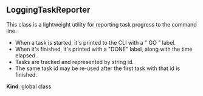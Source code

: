 <a name="LoggingTaskReporter"></a>

## LoggingTaskReporter
This class is a lightweight utility for reporting task progress to the
command line.

- When a task is started, it's printed to the CLI with a " GO " label.
- When it's finished, it's printed with a "DONE" label, along with the time
elapsed.
- Tasks are tracked and represented by string id.
- The same task id may be re-used after the first task with that id is
finished.

**Kind**: global class  
